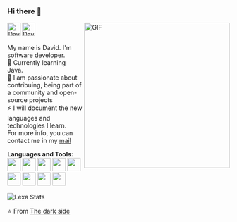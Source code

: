 ### Hi there 🌈

<a href="https://www.linkedin.com/in/lexa-computer-804188272/">
  <img align="left" alt="David's LinkdeIn" width="30px" src="https://img.icons8.com/?size=512&id=13930&format=png" />
</a>
<a href="https://twitter.com/emys_alb">
  <img align="left" alt="David's Twitter" width="30px" src="https://img.icons8.com/?size=512&id=13963&format=png" />
</a>

<img align="right" width="330px" alt="GIF" src="https://i.giphy.com/media/2IudUHdI075HL02Pkk/giphy.webp" />
<br>

<br> My name is David. I'm software developer. 
<br> 🔭 Currently learning Java.
<br> 🌱 I am passionate about contribuing, being part of a community and open-source projects
<br> ⚡ I will document the new languages and technologies I learn.
<br> For more info, you can contact me in my [mail](worldhackingnews@gmail.com)

**Languages and Tools:**  
<code><img height="30" src="https://cdn-icons-png.flaticon.com/128/5968/5968350.png"></code>
<code><img height="30" src="https://cdn-icons-png.flaticon.com/128/6132/6132222.png"></code>
<code><img height="30" src="https://cdn-icons-png.flaticon.com/128/226/226777.png"></code>
<code><img height="30" src="https://cdn-icons-png.flaticon.com/128/4494/4494748.png"></code>
<code><img height="30" src="https://cdn-icons-png.flaticon.com/128/6124/6124995.png"></code>
<code><img height="30" src="https://img.icons8.com/?size=128&id=9MJf0ngDwS8z&format=png"></code>
<code><img height="30" src="https://img.icons8.com/?size=128&id=55139&format=png"></code>
<code><img height="30" src="https://img.icons8.com/?size=128&id=9OGIyU8hrxW5&format=png"></code>
<code><img height="30" src="https://img.icons8.com/?size=128&id=22813&format=png"></code>



![Lexa Stats](https://github-readme-stats.vercel.app/api?username=LexaComputer&show_icons=true&theme=radical)

⭐️ From [The dark side](https://lexacomputer.github.io)
